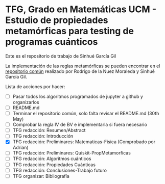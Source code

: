 # TFG, Grado en Matemáticas UCM - Estudio de propiedades metamórficas para testing de programas cuánticos
Este es el repositorio de trabajo de Sinhué García Gil

La implementación de las reglas metamórficas se pueden encontrar en el [repositorio común](https://github.com/rodelanu/TFG.git) realizado por Rodrigo de la Nuez Moraleda y Sinhué García Gil.
<br>

Lista de acciones por hacer:
- [ ] Pasar todos los algoritmos programados de jupyter a github y organizarlos
- [ ] README.md
- [ ] Terminar el repositorio común, solo falta revisar el README.md (30th May)
- [ ] Comprobar la regla IV de BV e implementarla si fuera necesario
- [ ] TFG redacción: Resumen/Abstract
- [ ] TFG redacción: Introducción
- [x] TFG redacción: Preliminares: Matematicas-Fisica (Comprobado por Adrian)
- [ ] TFG redacción: Preliminares: Quiskit-PropMetamorficas
- [ ] TFG redacción: Algoritmos cuánticos
- [ ] TFG redacción: Propiedades Cuánticas
- [ ] TFG redacción: Conclusiones-Trabajo futuro
- [ ] TFG organizar: Bibliografía

